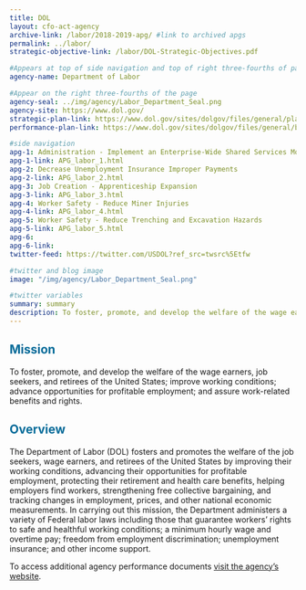 ```yaml
---
title: DOL
layout: cfo-act-agency
archive-link: /labor/2018-2019-apg/ #link to archived apgs
permalink: ../labor/
strategic-objective-link: /labor/DOL-Strategic-Objectives.pdf

#Appears at top of side navigation and top of right three-fourths of page
agency-name: Department of Labor

#Appear on the right three-fourths of the page
agency-seal: ../img/agency/Labor_Department_Seal.png
agency-site: https://www.dol.gov/
strategic-plan-link: https://www.dol.gov/sites/dolgov/files/general/plans/fy2018-2022strategicplan.pdf
performance-plan-link: https://www.dol.gov/sites/dolgov/files/general/budget/2020/CBJ-2020-V1-01.pdf

#side navigation
apg-1: Administration - Implement an Enterprise-Wide Shared Services Model
apg-1-link: APG_labor_1.html
apg-2: Decrease Unemployment Insurance Improper Payments
apg-2-link: APG_labor_2.html
apg-3: Job Creation - Apprenticeship Expansion
apg-3-link: APG_labor_3.html
apg-4: Worker Safety - Reduce Miner Injuries
apg-4-link: APG_labor_4.html
apg-5: Worker Safety - Reduce Trenching and Excavation Hazards
apg-5-link: APG_labor_5.html
apg-6:
apg-6-link:
twitter-feed: https://twitter.com/USDOL?ref_src=twsrc%5Etfw

#twitter and blog image
image: "/img/agency/Labor_Department_Seal.png"

#twitter variables
summary: summary
description: To foster, promote, and develop the welfare of the wage earners, job seekers, and retirees of the United States.
---
```


<div class="usa-grid usa-graphic_list-row">
  <div class="usa-width-one-whole usa-media_block agency-page-section">
    <h2 style="color:#046b99;">Mission</h2>
    <p>To foster, promote, and develop the welfare of the wage earners, job seekers, and retirees of the United States; improve working conditions; advance opportunities for profitable employment; and assure work-related benefits and rights.</p>
  </div>
</div>

<div class="usa-grid usa-graphic_list-row">
  <div class="usa-width-one-whole usa-media_block agency-page-section">
    <h2 style="color:#046b99;">Overview</h2>
    <p>The Department of Labor (DOL) fosters and promotes the welfare of the job seekers, wage earners, and retirees of the United States by improving their working conditions, advancing their opportunities for profitable employment, protecting their retirement and health care benefits, helping employers find workers, strengthening free collective bargaining, and tracking changes in employment, prices, and other national economic measurements. In carrying out this mission, the Department administers a variety of Federal labor laws including those that guarantee workers&rsquo; rights to safe and healthful working conditions; a minimum hourly wage and overtime pay; freedom from employment discrimination; unemployment insurance; and other income support.</p>
  </div>
</div>

<div class="usa-grid usa-graphic_list-row">
  <div class="usa-width-one-whole usa-media_block">
    <p>To access additional agency performance documents <a href="https://www.dol.gov/general/aboutdol#Performance" target="_blank">visit the agency’s website</a>.</p>
  </div>
</div>
